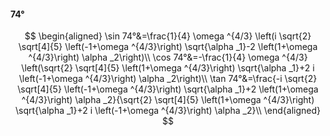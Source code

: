 #### 74°

$$
\begin{aligned}
\sin 74°&=\frac{1}{4} \omega ^{4/3} \left(i \sqrt{2} \sqrt[4]{5} \left(-1+\omega ^{4/3}\right) \sqrt{\alpha _1}-2 \left(1+\omega ^{4/3}\right) \alpha _2\right)\\
\cos 74°&=-\frac{1}{4} \omega ^{4/3} \left(\sqrt{2} \sqrt[4]{5} \left(1+\omega ^{4/3}\right) \sqrt{\alpha _1}+2 i \left(-1+\omega ^{4/3}\right) \alpha _2\right)\\
\tan 74°&=\frac{-i \sqrt{2} \sqrt[4]{5} \left(-1+\omega ^{4/3}\right) \sqrt{\alpha _1}+2 \left(1+\omega ^{4/3}\right) \alpha _2}{\sqrt{2} \sqrt[4]{5} \left(1+\omega
^{4/3}\right) \sqrt{\alpha _1}+2 i \left(-1+\omega ^{4/3}\right) \alpha _2}\\
\end{aligned}
$$

